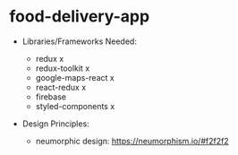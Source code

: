 # food-delivery-app

- Libraries/Frameworks Needed:

  - redux x
  - redux-toolkit x
  - google-maps-react x
  - react-redux x
  - firebase
  - styled-components x

- Design Principles:

  - neumorphic design: https://neumorphism.io/#f2f2f2

